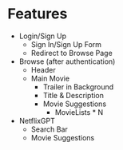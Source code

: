 # Features
- Login/Sign Up
    - Sign In/Sign Up Form
    - Redirect to Browse Page
- Browse (after authentication)
    - Header
    - Main Movie
        - Trailer in Background
        - Title & Description
        - Movie Suggestions
            - MovieLists * N
- NetflixGPT
    - Search Bar
    - Movie Suggestions

